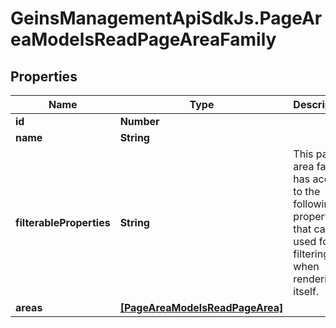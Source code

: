# GeinsManagementApiSdkJs.PageAreaModelsReadPageAreaFamily

## Properties

Name | Type | Description | Notes
------------ | ------------- | ------------- | -------------
**id** | **Number** |  | [optional] 
**name** | **String** |  | [optional] 
**filterableProperties** | **String** | This page area family has access to the following properties that can be used for filtering, when rendering itself. | [optional] 
**areas** | [**[PageAreaModelsReadPageArea]**](PageAreaModelsReadPageArea.md) |  | [optional] 


